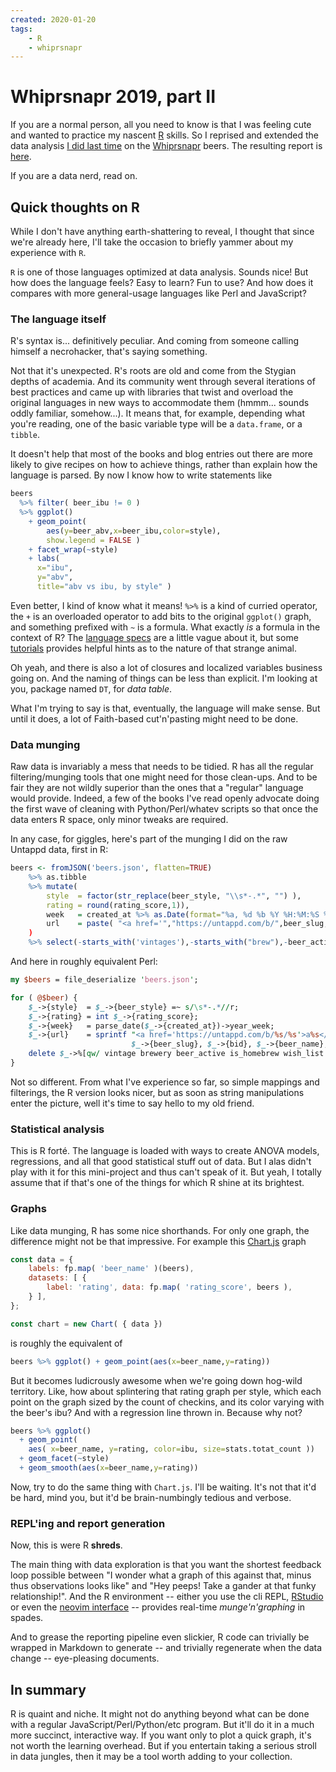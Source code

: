 ```yaml
---
created: 2020-01-20
tags:
    - R
    - whiprsnapr
--- 
```


# Whiprsnapr 2019, part II


If you are a normal person, all you need to know is that I was feeling cute
and wanted to practice my nascent [R](https://www.r-project.org/) skills. So I reprised and
extended the data analysis [I did last time](/entry/whisprsnapr-2019) on the [Whiprsnapr](https://whiprsnaprbrewingco.com/) beers.
The resulting report is [here](./report.html).

If you are a data nerd, read on.

## Quick thoughts on R

While I don't have anything earth-shattering to reveal, I thought that since we're already here, I'll take the occasion to briefly yammer about 
my experience with `R`.

`R` is one of those languages optimized at data analysis. Sounds
nice! But how does the language feels? Easy to learn? Fun to use?
And how does it compares with more general-usage languages
like Perl and JavaScript? 

### The language itself

R's syntax is... definitively peculiar. And coming from someone calling himself a
necrohacker, that's saying something.

Not that it's unexpected. R's roots are old and come from the Stygian depths of
academia. And its community went through
several
iterations of best practices and came up with libraries that
twist and overload the original languages in new ways
to accommodate them (hmmm... sounds oddly familiar, somehow...). It means that, for example,
depending what you're reading, one of the basic variable type will
be a `data.frame`, or a `tibble`.

It doesn't help that most of the books and blog entries out there are more likely to give recipes
on how to achieve things, rather than explain how the language is parsed. By
now I know how to write statements like

```r
beers 
  %>% filter( beer_ibu != 0 ) 
  %>% ggplot() 
    + geom_point(
        aes(y=beer_abv,x=beer_ibu,color=style),
        show.legend = FALSE ) 
    + facet_wrap(~style) 
    + labs(
      x="ibu",
      y="abv",
      title="abv vs ibu, by style" )
```

Even better, I kind of know what it means! `%>%` is a kind of curried
operator, the `+` is an overloaded operator to add bits to the original
`ggplot()` graph, and something prefixed with `~` is a formula. What exactly
*is* a formula in the context of R? The [language
specs](https://cran.r-project.org/doc/manuals/r-devel/R-lang.html) are a little vague
about it, but some
[tutorials](https://www.datacamp.com/community/tutorials/r-formula-tutorial)
provides helpful hints as to the nature of that strange animal.

Oh yeah, and there is also a lot of closures and localized variables business
going on. And the
naming of things can be less than explicit. I'm looking at you, package
named `DT`, for *data table*.

What I'm trying to say is that, eventually, the language will make sense. But 
until it does, a lot of Faith-based cut'n'pasting might need to be done.



### Data munging

Raw data is invariably a mess that needs to be tidied. R has all 
the regular filtering/munging tools that one might need for those clean-ups.
And to be fair they are not wildly superior than the ones that a "regular"
language would provide. Indeed, a few of the books I've read openly advocate
doing the first wave of cleaning with Python/Perl/whatev scripts so that once 
the data enters R space, only minor tweaks are required.

In any case, for giggles, here's part of the munging I did on
the raw Untappd data, first in R:

```r
beers <- fromJSON('beers.json', flatten=TRUE) 
    %>% as.tibble
    %>% mutate( 
        style  = factor(str_replace(beer_style, "\\s*-.*", "") ),
        rating = round(rating_score,1)),
        week   = created_at %>% as.Date(format="%a, %d %b %Y %H:%M:%S %z") %>% format("%U")),
        url    = paste( "<a href='","https://untappd.com/b/",beer_slug,"/",bid,"'>", beer_name, "</a>",sep="" )
    )
    %>% select(-starts_with('vintages'),-starts_with("brew"),-beer_active,-is_homebrew,-wish_list)
```

And here in roughly equivalent Perl:


```perl
my $beers = file_deserialize 'beers.json';

for ( @$beer) {
    $_->{style}  = $_->{beer_style} =~ s/\s*-.*//r;
    $_->{rating} = int $_->{rating_score};
    $_->{week}   = parse_date($_->{created_at})->year_week;
    $_->{url}    = sprintf "<a href='https://untappd.com/b/%s/%s'>a%s</a>", 
                           $_->{beer_slug}, $_->{bid}, $_->{beer_name};
    delete $_->%[qw/ vintage brewery beer_active is_homebrew wish_list /];
}
```

Not so different. From what I've experience so far, so simple mappings and
filterings, the R version looks nicer, but as soon as string manipulations
enter the picture, well it's time to say hello to my old friend.


### Statistical analysis

This is R forté. The language is loaded with ways to create ANOVA models,
regressions, and all that good statistical stuff out of data. But I alas didn't
play with it for this mini-project and thus can't speak of it. But yeah, I
totally assume that if that's one of the things for which R shine at its
brightest.


### Graphs

Like data munging, R has some nice shorthands. For only one graph,
the difference might  not be that impressive. For example this
[Chart.js](https://www.chartjs.org/) graph

```js
const data = {
    labels: fp.map( 'beer_name' )(beers),
    datasets: [ {
        label: 'rating', data: fp.map( 'rating_score', beers ),
    } ],
};

const chart = new Chart( { data })

```

is roughly the equivalent of

```r
beers %>% ggplot() + geom_point(aes(x=beer_name,y=rating))
```

But it becomes ludicrously awesome when we're going down hog-wild territory.
Like, how about splintering that rating graph per style, which each point on
the graph sized by the count of checkins, and its color varying with the
beer's ibu? And with a regression line thrown in. Because why not?

```r
beers %>% ggplot()
  + geom_point( 
    aes( x=beer_name, y=rating, color=ibu, size=stats.totat_count )) 
  + geom_facet(~style) 
  + geom_smooth(aes(x=beer_name,y=rating))
```


Now, try to do the same thing with `Chart.js`. I'll be waiting. It's not that it'd be hard, mind you, 
but it'd be brain-numbingly tedious and verbose.

### REPL'ing and report generation  

Now, this is were R **shreds**. 

The main thing with data exploration is that you want
the shortest feedback loop possible between "I wonder what a graph
of this against that, minus thus observations looks like" and "Hey peeps! Take
a gander at that funky relationship!". And the R environment -- either
you use the cli REPL, [RStudio](https://rstudio.com/) or even the [neovim
interface](https://github.com/jalvesaq/Nvim-R) -- provides
real-time *munge'n'graphing* in spades.

And to grease the reporting pipeline even slickier, R code can trivially 
be wrapped in Markdown to generate -- and trivially regenerate when the data
change -- eye-pleasing documents.


## In summary

R is quaint and niche. It might not do anything beyond what can be done with a
regular JavaScript/Perl/Python/etc program. But it'll do it in a much more
succinct, interactive way. If you want only to plot a quick graph, it's
not worth the learning overhead. But if you entertain taking a serious
stroll in data jungles, then it may be a tool worth adding to your collection.

